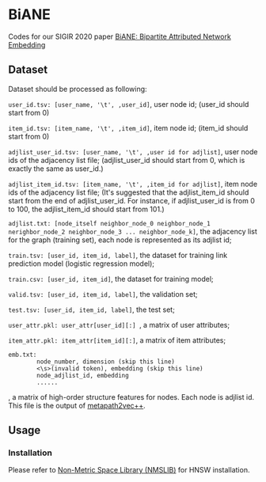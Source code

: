 # BiANE
Codes for our SIGIR 2020 paper [BiANE: Bipartite Attributed Network Embedding](https://dl.acm.org/doi/abs/10.1145/3397271.3401068)

## Dataset
Dataset should be processed as following:

```user_id.tsv: [user_name, '\t', ,user_id]```, user node id; (user_id should start from 0)

```item_id.tsv: [item_name, '\t', ,item_id]```, item node id; (item_id should start from 0)

```adjlist_user_id.tsv: [user_name, '\t', ,user id for adjlist]```, user node ids of the adjacency list file; (adjlist_user_id should start from 0, which is exactly the same as user_id.)

```adjlist_item_id.tsv: [item_name, '\t', ,item_id for adjlist]```, item node ids of the adjacency list file; (It's suggested that the adjlist_item_id should start from the end of adjlist_user_id. For instance, if adjlist_user_id is from 0 to 100, the adjlist_item_id should start from 101.)

```adjlist.txt: [node_itself neighbor_node_0 neighbor_node_1 nerighbor_node_2 neighbor_node_3 ... neighbor_node_k]```, the adjacency list for the graph (training set), each node is represented as its adjlist id;

```train.tsv: [user_id, item_id, label]```, the dataset for training link prediction model (logistic regression model);

```train.csv: [user_id, item_id]```, the dataset for training model;

```valid.tsv: [user_id, item_id, label]```, the validation set;

```test.tsv: [user_id, item_id, label]```, the test set;

```user_attr.pkl: user_attr[user_id][:] ```, a matrix of user attributes;

```item_attr.pkl: item_attr[item_id][:]```, a matrix of item attributes;

```
emb.txt:
        node_number, dimension (skip this line)
        <\s>(invalid token), embedding (skip this line)
        node_adjlist_id, embedding
        ......                   
```
, a matrix of high-order structure features for nodes. Each node is adjlist id. 
This file is the output of [metapath2vec++](https://ericdongyx.github.io/metapath2vec/m2v.html).

## Usage
### Installation
Please refer to [Non-Metric Space Library (NMSLIB)](https://github.com/nmslib/nmslib) for HNSW installation.